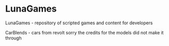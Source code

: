 # LunaGames
LunaGames - repository of scripted games and content for developers


CarBlends - cars from revolt sorry the credits for the models did not make it through
